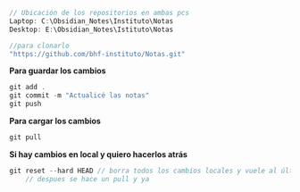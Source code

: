 
```c
// Ubicación de los repositorios en ambas pcs 
Laptop: C:\Obsidian_Notes\Instituto\Notas
Desktop: E:\Obsidian_Notes\Istituto\Notas

//para clonarlo
"https://github.com/bhf-instituto/Notas.git"
```
**Para guardar los cambios**
```c
git add .
git commit -m "Actualicé las notas"
git push
```
**Para cargar los cambios** 
```c
git pull
```
**Si hay cambios en local y quiero hacerlos atrás**
```c
git reset --hard HEAD // borra todos los cambios locales y vuele al último commit
	// despues se hace un pull y ya 
```